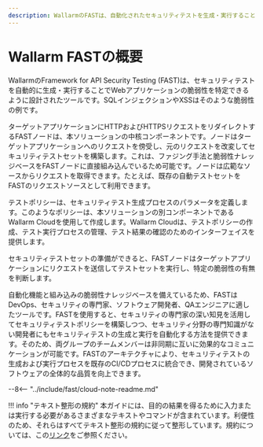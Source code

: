 ```yaml
---
description: WallarmのFASTは、自動化されたセキュリティテストを生成・実行することでWebアプリケーションの脆弱性を特定するために設計されたツールです。
---
```


[link-agreements]:      agreements.md

#   Wallarm FASTの概要

WallarmのFramework for API Security Testing (FAST)は、セキュリティテストを自動的に生成・実行することでWebアプリケーションの脆弱性を特定できるように設計されたツールです。SQLインジェクションやXSSはそのような脆弱性の例です。

ターゲットアプリケーションにHTTPおよびHTTPSリクエストをリダイレクトするFASTノードは、本ソリューションの中核コンポーネントです。ノードはターゲットアプリケーションへのリクエストを傍受し、元のリクエストを改変してセキュリティテストセットを構築します。これは、ファジング手法と脆弱性ナレッジベースをFASTノードに直接組み込んでいるため可能です。ノードは広範なソースからリクエストを取得できます。たとえば、既存の自動テストセットをFASTのリクエストソースとして利用できます。

テストポリシーは、セキュリティテスト生成プロセスのパラメータを定義します。このようなポリシーは、本ソリューションの別コンポーネントであるWallarm Cloudを使用して作成します。Wallarm Cloudは、テストポリシーの作成、テスト実行プロセスの管理、テスト結果の確認のためのインターフェイスを提供します。

セキュリティテストセットの準備ができると、FASTノードはターゲットアプリケーションにリクエストを送信してテストセットを実行し、特定の脆弱性の有無を判断します。 

自動化機能と組み込みの脆弱性ナレッジベースを備えているため、FASTはDevOps、セキュリティの専門家、ソフトウェア開発者、QAエンジニアに適したツールです。FASTを使用すると、セキュリティの専門家の深い知見を活用してセキュリティテストポリシーを構築しつつ、セキュリティ分野の専門知識がない開発者にもセキュリティテストの生成と実行を自動化する方法を提供できます。そのため、両グループのチームメンバーは非同期に互いに効果的なコミュニケーションが可能です。FASTのアーキテクチャにより、セキュリティテストの生成および実行プロセスを既存のCI/CDプロセスに統合でき、開発されているソフトウェアの全体的な品質を向上できます。

--8<-- "../include/fast/cloud-note-readme.md"

!!! info "テキスト整形の規約"
    本ガイドには、目的の結果を得るために入力または実行する必要があるさまざまなテキストやコマンドが含まれています。利便性のため、それらはすべてテキスト整形の規約に従って整形しています。規約については、この[リンク][link-agreements]をご参照ください。

<!-- <div class="video-wrapper">
  <iframe width="1280" height="720" src="https://www.youtube.com/embed/Me4o4v7dPyM" frameborder="0" allow="accelerometer; autoplay; encrypted-media; gyroscope; picture-in-picture" allowfullscreen></iframe>
</div> -->